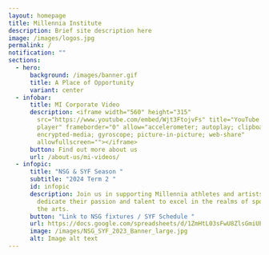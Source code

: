 ```yaml
---
layout: homepage
title: Millennia Institute
description: Brief site description here
image: /images/logos.jpg
permalink: /
notification: ""
sections:
  - hero:
      background: /images/banner.gif
      title: A Place of Opportunity
      variant: center
  - infobar:
      title: MI Corporate Video
      description: <iframe width="560" height="315"
        src="https://www.youtube.com/embed/Wjt3FtojvFs" title="YouTube video
        player" frameborder="0" allow="accelerometer; autoplay; clipboard-write;
        encrypted-media; gyroscope; picture-in-picture; web-share"
        allowfullscreen=""></iframe>
      button: Find out more about us
      url: /about-us/mi-videos/
  - infopic:
      title: "NSG & SYF Season "
      subtitle: "2024 Term 2 "
      id: infopic
      description: Join us in supporting Millennia athletes and artists, as they
        dedicate their passion and talent to excel in the realms of sports and
        the arts.
      button: "Link to NSG fixtures / SYF Schedule "
      url: https://docs.google.com/spreadsheets/d/1ZmHtL03sFwU8ZlsGmiUEOqmk7FVELx0kTak46QbNCTg/edit?usp=sharing
      image: /images/NSG_SYF_2023_Banner_large.jpg
      alt: Image alt text
---
```

